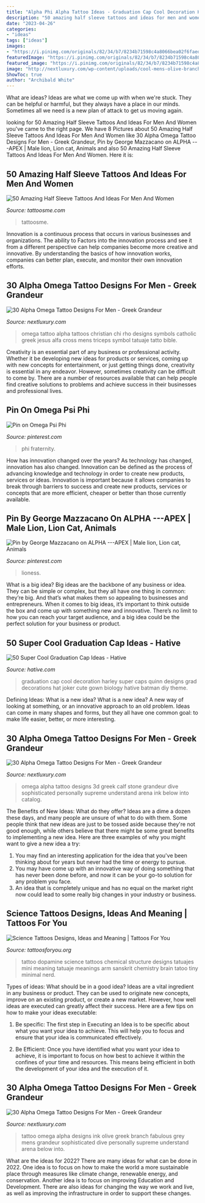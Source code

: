 ```yaml
---
title: "Alpha Phi Alpha Tattoo Ideas - Graduation Cap Cool Decoration Harley Super Caps Quinn Designs Grad Decorations Hat Joker Cute Gown Biology Hative Batman Diy Theme"
description: "50 amazing half sleeve tattoos and ideas for men and women"
date: "2023-04-26"
categories:
- "ideas"
tags: ["ideas"]
images:
- "https://i.pinimg.com/originals/82/34/b7/8234b71598c4a8066bea02f6faed3361.png"
featuredImage: "https://i.pinimg.com/originals/82/34/b7/8234b71598c4a8066bea02f6faed3361.png"
featured_image: "https://i.pinimg.com/originals/82/34/b7/8234b71598c4a8066bea02f6faed3361.png"
image: "http://nextluxury.com/wp-content/uploads/cool-mens-olive-branch-alpha-omega-tattoo-on-upper-chest.jpg"
ShowToc: true
author: "Archibald White"
---
```



What are ideas?
Ideas are what we come up with when we're stuck. They can be helpful or harmful, but they always have a place in our minds. Sometimes all we need is a new plan of attack to get us moving again.

	

		
looking for 50 Amazing Half Sleeve Tattoos And Ideas For Men And Women you've came to the right page. We have 8 Pictures about 50 Amazing Half Sleeve Tattoos And Ideas For Men And Women like 30 Alpha Omega Tattoo Designs For Men - Greek Grandeur, Pin by George Mazzacano on ALPHA ---APEX | Male lion, Lion cat, Animals and also 50 Amazing Half Sleeve Tattoos And Ideas For Men And Women. Here it is:
		
    
## 50 Amazing Half Sleeve Tattoos And Ideas For Men And Women

<img loading=lazy src="http://tattoosme.com/wp-content/uploads/half-sleeve-tattoos-3d-compass-and-rose-copy-1.jpg" onerror="this.onerror=null;this.src='https://tse4.mm.bing.net/th?id=OIP.QzSgG-9UyP4cfxLOHqytHQHaIO&amp;pid=15.1';" alt="50 Amazing Half Sleeve Tattoos And Ideas For Men And Women">

_Source: tattoosme.com_

>tattoosme. 

	

Innovation is a continuous process that occurs in various businesses and organizations. The ability to Factors into the innovation process and see it from a different perspective can help companies become more creative and innovative. By understanding the basics of how innovation works, companies can better plan, execute, and monitor their own innovation efforts.

    
## 30 Alpha Omega Tattoo Designs For Men - Greek Grandeur

<img loading=lazy src="http://nextluxury.com/wp-content/uploads/mens-triceps-alpha-omega-tattoo.jpg" onerror="this.onerror=null;this.src='https://tse3.mm.bing.net/th?id=OIP.G_NM3HISLq4ctAouAtgRtAHaF6&amp;pid=15.1';" alt="30 Alpha Omega Tattoo Designs For Men - Greek Grandeur">

_Source: nextluxury.com_

>omega tattoo alpha tattoos christian chi rho designs symbols catholic greek jesus alfa cross mens triceps symbol tatuaje tatto bible. 

	

Creativity is an essential part of any business or professional activity. Whether it be developing new ideas for products or services, coming up with new concepts for entertainment, or just getting things done, creativity is essential in any endeavor. However, sometimes creativity can be difficult to come by. There are a number of resources available that can help people find creative solutions to problems and achieve success in their businesses and professional lives.

    
## Pin On Omega Psi Phi

<img loading=lazy src="https://i.pinimg.com/736x/02/3d/78/023d78ef9987281da569d743a9a07579.jpg" onerror="this.onerror=null;this.src='https://tse2.mm.bing.net/th?id=OIP.PEWRiDaXUaNG4iUes2TSCQHaHa&amp;pid=15.1';" alt="Pin on Omega Psi Phi">

_Source: pinterest.com_

>phi fraternity. 

	

How has innovation changed over the years?
As technology has changed, innovation has also changed. Innovation can be defined as the process of advancing knowledge and technology in order to create new products, services or ideas. Innovation is important because it allows companies to break through barriers to success and create new products, services or concepts that are more efficient, cheaper or better than those currently available.

    
## Pin By George Mazzacano On ALPHA ---APEX | Male Lion, Lion Cat, Animals

<img loading=lazy src="https://i.pinimg.com/originals/82/34/b7/8234b71598c4a8066bea02f6faed3361.png" onerror="this.onerror=null;this.src='https://tse1.mm.bing.net/th?id=OIP.0FQB5We1vx3rEgfHol6zFwHaNK&amp;pid=15.1';" alt="Pin by George Mazzacano on ALPHA ---APEX | Male lion, Lion cat, Animals">

_Source: pinterest.com_

>lioness. 

	

What is a big idea?
Big ideas are the backbone of any business or idea. They can be simple or complex, but they all have one thing in common: they’re big. And that’s what makes them so appealing to businesses and entrepreneurs. When it comes to big ideas, it’s important to think outside the box and come up with something new and innovative. There’s no limit to how you can reach your target audience, and a big idea could be the perfect solution for your business or product.

    
## 50 Super Cool Graduation Cap Ideas - Hative

<img loading=lazy src="https://hative.com/wp-content/uploads/2016/04/graduation-caps/1-super-cool-graduation-cap-ideas.jpg" onerror="this.onerror=null;this.src='https://tse4.mm.bing.net/th?id=OIP.1M6Gw-IHli4_XN5WaXf1kQHaJ4&amp;pid=15.1';" alt="50 Super Cool Graduation Cap Ideas - Hative">

_Source: hative.com_

>graduation cap cool decoration harley super caps quinn designs grad decorations hat joker cute gown biology hative batman diy theme. 

	

Defining Ideas: What is a new idea?
What is a new idea? A new way of looking at something, or an innovative approach to an old problem. Ideas can come in many shapes and forms, but they all have one common goal: to make life easier, better, or more interesting.

    
## 30 Alpha Omega Tattoo Designs For Men - Greek Grandeur

<img loading=lazy src="http://nextluxury.com/wp-content/uploads/gentleman-with-alpha-omega-stone-3d-tattoo-on-leg-calf.jpg" onerror="this.onerror=null;this.src='https://tse2.mm.bing.net/th?id=OIP.AU9B-s-_dKz9pRbBfgv-7AHaEj&amp;pid=15.1';" alt="30 Alpha Omega Tattoo Designs For Men - Greek Grandeur">

_Source: nextluxury.com_

>omega alpha tattoo designs 3d greek calf stone grandeur dive sophisticated personally supreme understand arena ink below into catalog. 

	

The Benefits of New Ideas: What do they offer?
Ideas are a dime a dozen these days, and many people are unsure of what to do with them. Some people think that new ideas are just to be tossed aside because they're not good enough, while others believe that there might be some great benefits to implementing a new idea. Here are three examples of why you might want to give a new idea a try: 
1. You may find an interesting application for the idea that you've been thinking about for years but never had the time or energy to pursue. 
2. You may have come up with an innovative way of doing something that has never been done before, and now it can be your go-to solution for any problem you face. 
3. An idea that is completely unique and has no equal on the market right now could lead to some really big changes in your industry or business.

    
## Science Tattoos Designs, Ideas And Meaning | Tattoos For You

<img loading=lazy src="https://www.tattoosforyou.org/wp-content/uploads/2014/02/Science-Tattoos-Small.jpg" onerror="this.onerror=null;this.src='https://tse4.mm.bing.net/th?id=OIP.bgbvrVOUGF7GPdQ3MlmREAHaHa&amp;pid=15.1';" alt="Science Tattoos Designs, Ideas and Meaning | Tattoos For You">

_Source: tattoosforyou.org_

>tattoo dopamine science tattoos chemical structure designs tatuajes mini meaning tatuaje meanings arm sanskrit chemistry brain tatoo tiny minimal nerd. 

	

Types of ideas: What should be in a good idea?
Ideas are a vital ingredient in any business or product. They can be used to originate new concepts, improve on an existing product, or create a new market. However, how well ideas are executed can greatly affect their success. Here are a few tips on how to make your ideas executable:
1. Be specific: The first step in Executing an Idea is to be specific about what you want your idea to achieve. This will help you to focus and ensure that your idea is communicated effectively.

2. Be Efficient: Once you have identified what you want your idea to achieve, it is important to focus on how best to achieve it within the confines of your time and resources. This means being efficient in both the development of your idea and the execution of it.


    
## 30 Alpha Omega Tattoo Designs For Men - Greek Grandeur

<img loading=lazy src="http://nextluxury.com/wp-content/uploads/cool-mens-olive-branch-alpha-omega-tattoo-on-upper-chest.jpg" onerror="this.onerror=null;this.src='https://tse2.mm.bing.net/th?id=OIP.aOE2Q1BgbdwTpV6IVzr1FgHaGz&amp;pid=15.1';" alt="30 Alpha Omega Tattoo Designs For Men - Greek Grandeur">

_Source: nextluxury.com_

>tattoo omega alpha designs ink olive greek branch fabulous grey mens grandeur sophisticated dive personally supreme understand arena below into. 

	

What are the ideas for 2022?
There are many ideas for what can be done in 2022. One idea is to focus on how to make the world a more sustainable place through measures like climate change, renewable energy, and conservation. Another idea is to focus on improving Education and Development. There are also ideas for changing the way we work and live, as well as improving the infrastructure in order to support these changes.

